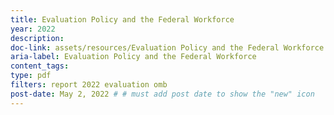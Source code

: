 ```yaml
---
title: Evaluation Policy and the Federal Workforce
year: 2022
description: 
doc-link: assets/resources/Evaluation Policy and the Federal Workforce.pdf
aria-label: Evaluation Policy and the Federal Workforce
content_tags:
type: pdf
filters: report 2022 evaluation omb
post-date: May 2, 2022 # # must add post date to show the "new" icon
---
```

